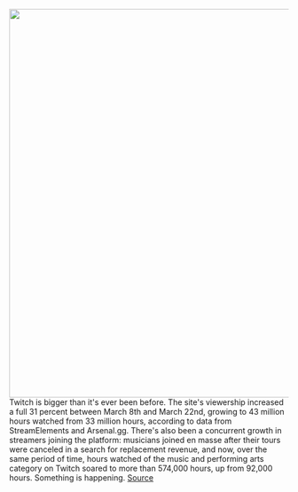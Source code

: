 <img src='https://cdn.vox-cdn.com/thumbor/TO1RA8TxvXmOLhwJEHEs6WO3coc=/0x0:2040x1360/1200x675/filters:focal(857x517:1183x843)/cdn.vox-cdn.com/uploads/chorus_image/image/66592491/acastro_190923_twitch_0001.0.jpg' width='700px' /><br/>
Twitch is bigger than it's ever been before. The site's viewership increased a full 31 percent between March 8th and March 22nd, growing to 43 million hours watched from 33 million hours, according to data from StreamElements and Arsenal.gg. There's also been a concurrent growth in streamers joining the platform: musicians joined en masse after their tours were canceled in a search for replacement revenue, and now, over the same period of time, hours watched of the music and performing arts category on Twitch soared to more than 574,000 hours, up from 92,000 hours. Something is happening.
<a href='https://www.theverge.com/2020/4/2/21199757/twitch-quarantine-data-coronavirus-streamers'> Source <a/>